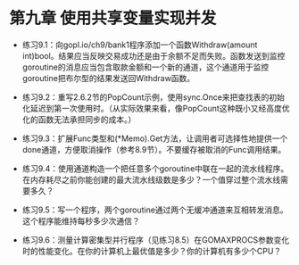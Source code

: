# 第九章 使用共享变量实现并发

- 练习9.1：向gopl.io/ch9/bank1程序添加一个函数Withdraw(amount int)bool。结果应当反映交易成功还是由于余额不足而失败。函数发送到监控goroutine的消息应当包含取款金额和一个新的通道，这个通道用于监控goroutine把布尔型的结果发送回Withdraw函数。

- 练习9.2：重写2.6.2节的PopCount示例，使用sync.Once来把查找表的初始化延迟到第一次使用时。（从实际效果来看，像PopCount这种既小又经高度优化的函数无法承担同步的成本。）

- 练习9.3：扩展Func类型和(*Memo).Get方法，让调用者可选择性地提供一个done通道，方便取消操作（参考8.9节）。不要缓存被取消的Func调用结果。

- 练习9.4：使用通道构造一个把任意多个goroutine中联在一起的流水线程序。在内存耗尽之前你能创建的最大流水线级数是多少？一个值穿过整个流水线需要多久？

- 练习9.5：写一个程序，两个goroutine通过两个无缓冲通道来互相转发消息。这个程序能维持每秒多少次通信？

- 练习9.6：测量计算密集型并行程序（见练习8.5）在GOMAXPROCS参数变化时的性能变化。在你的计算机上最优值是多少？你的计算机有多少个CPU？
